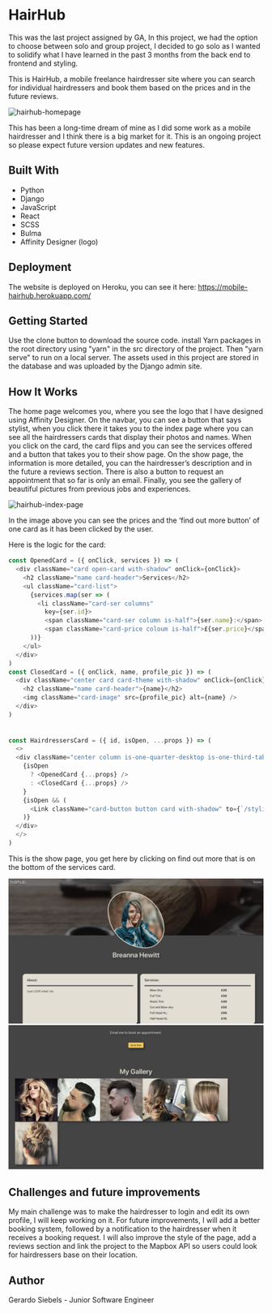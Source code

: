 # HairHub

This was the last project assigned by GA, In this project, we had the option to choose between solo and group project, I 
decided to go solo as I wanted to solidify what I have learned in the past 3 months from the back end to frontend and styling.

This is HairHub, a mobile freelance hairdresser site where you can search for individual hairdressers and book them based on 
the prices and in the future reviews.

![hairhub-homepage](https://raw.githubusercontent.com/gsiebels/project-hair/master/hairhub-homepage-img.png)

This has been a long-time dream of mine as I did some work as a mobile hairdresser and I think there is a big market for it. 
This is an ongoing project so please expect future version updates and new features.

## Built With
- Python
- Django 
- JavaScript
- React
- SCSS
- Bulma
- Affinity Designer (logo)

## Deployment

The website is deployed on Heroku, you can see it here: https://mobile-hairhub.herokuapp.com/ 

## Getting Started

Use the clone button to download the source code. install Yarn packages in the root directory using "yarn" in the src directory of the project. Then "yarn serve" to run on a local server. The assets used in this project are stored in the database and was uploaded by the Django admin site.

## How It Works

The home page welcomes you,  where you see the logo that I have designed using Affinity Designer. On the navbar, you can see a button that says stylist, when you click there it takes you to the index page where you can see all the hairdressers cards that display their photos and names. When you click on the card, the card flips and you can see the services offered and a button that takes you to their show page. On the show page, the information is more detailed, you can the hairdresser’s description and in the future a reviews section. There is also a button to request an appointment that so far is only an email. Finally, you see the gallery of beautiful pictures from previous jobs and experiences.

![hairhub-index-page](https://raw.githubusercontent.com/gsiebels/project-hair/master/hairhub-index-page-img.png)

In the image above you can see the prices and the ‘find out more button’ of one card as it has been clicked by the user.

Here is the logic for the card: 

```javascript 
const OpenedCard = ({ onClick, services }) => (
  <div className="card open-card with-shadow" onClick={onClick}> 
    <h2 className="name card-header">Services</h2>
    <ul className="card-list">
      {services.map(ser => (
        <li className="card-ser columns" 
          key={ser.id}>
          <span className="card-ser column is-half">{ser.name}:</span>
          <span className="card-price coloum is-half">£{ser.price}</span></li>
      ))}
    </ul>
  </div>
)
const ClosedCard = ({ onClick, name, profile_pic }) => (
  <div className="center card card-theme with-shadow" onClick={onClick}> 
    <h2 className="name card-header">{name}</h2>
    <img className="card-image" src={profile_pic} alt={name} />
  </div>
)


const HairdressersCard = ({ id, isOpen, ...props }) => (
  <>
  <div className="center column is-one-quarter-desktop is-one-third-tablet is-half-mobile">
    {isOpen
      ? <OpenedCard {...props} />
      : <ClosedCard {...props} />
    }
    {isOpen && (
      <Link className="card-button button card with-shadow" to={`/stylists/${id}`}>Find Out More!</Link>
    )}
  </div>
  </>
)
```


This is the show page, you get here by clicking on find out more that is on the bottom of the services card.

![hairhub-show-page-1](https://raw.githubusercontent.com/gsiebels/project-hair/master/hairhub-show-page-1-img.png)
![hairhub-show-page-2](https://raw.githubusercontent.com/gsiebels/project-hair/master/hairhub-show-page-2-img.png)

## Challenges and future improvements

My main challenge was to make the hairdresser to login and edit its own profile, I will keep working on it.
For future improvements, I will add a better booking system, followed by a notification to the hairdresser when it receives a booking request. I will also improve the style of the page,  add a reviews section and link the project to the Mapbox API so users could look for hairdressers base on their location.

## Author

Gerardo Siebels - Junior Software Engineer
